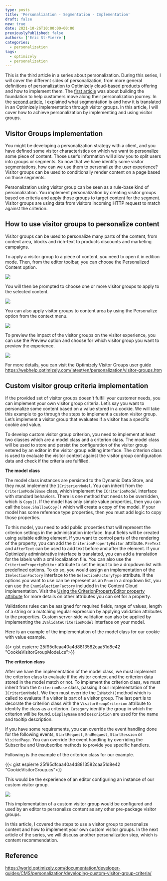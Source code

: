 ```yaml
---
type: posts
title: 'Personalization - Segmentation - Implementation'
draft: false
new: true
date: 2021-10-26T10:00:00+00:00
previouslyPublished: false
authors: ['Eric St-Pierre']
categories:
  - personalization
tags:
  - optimizely
  - personalization
---
```


This is the third article in a series about personalization. During this series, I will cover the different sides of personalization, from more general definitions of personalization to Optimizely cloud-based products offering and how to implement them. The [first article](https://eric.st-pierre.xyz/posts/personalization-introduction/) was about building the foundation to help customers move along their personalization journey. In the [second article](https://eric.st-pierre.xyz/posts/personalization-segmentation/), I explained what segmentation is and how it is translated in an Optimizely implementation through visitor groups. In this article, I will cover how to achieve personalization by implementing and using visitor groups.

## Visitor Groups implementation

You might be developing a personalization strategy with a client, and you have defined some visitor characteristics on which we want to personalize some piece of content. Those user’s information will allow you to split users into groups or segments. So now that we have identify some visitor segmentations, how can we use them to personalize the user experience? Visitor groups can be used to conditionally render content on a page based on those segments.

Personalization using visitor group can be seen as a rule-base kind of personalization. You implement personalization by creating visitor groups based on criteria and apply those groups to target content for the segment. Visitor groups are using data from visitors incoming HTTP request to match against the criterion.

## How to use visitor groups to personalize content

Visitor groups can be used to personalize many parts of the content, from content area, blocks and rich-text to products discounts and marketing campaigns.

To apply a visitor group to a piece of content, you need to open it in edition mode. Then, from the editor toolbar, you can choose the Personalized Content option.

![](images/segmentation-implementation-image-1.png)

You will then be prompted to choose one or more visitor groups to apply to the selected content.

![](images/segmentation-implementation-image-2.png)

You can also apply visitor groups to content area by using the Personalize option from the context menu.

![](images/segmentation-implementation-image-3.png)

To preview the impact of the visitor groups on the visitor experience, you can use the Preview option and choose for which visitor group you want to preview the experience.

![](images/segmentation-implementation-image-4.png)

For more details, you can visit the Optimizely Visitor Groups user guide
https://webhelp.optimizely.com/latest/en/personalization/visitor-groups.htm

## Custom visitor group criteria implementation

If the provided set of visitor groups doesn't fulfill your customer needs, you can implement your own visitor group criteria. Let’s say you want to personalize some content based on a value stored in a cookie. We will take this example to go through the steps to implement a custom visitor group. Let’s implement a visitor group that evaluates if a visitor has a specific cookie and value.

To develop custom visitor group criterion, you need to implement at least two classes which are a model class and a criterion class. The model class will be used to store and persist the configuration of the visitor group entered by an editor in the visitor group editing interface. The criterion class is used to evaluate the visitor context against the visitor group configuration data and check if the criteria are fulfilled.

**The model class**

The model class instances are persisted to the Dynamic Data Store, and they must implement the `ICriterionModel`. You can inherit from the `CriterionModelBase` class, which implement the `ICriterionModel` interface with standard behaviors. There is one method that needs to be overridden, which is `Copy()`. If the model has only simple value properties, then you can call the `base.ShallowCopy()` which will create a copy of the model. If your model has some reference type properties, then you must add logic to copy those properties.

To this model, you need to add public properties that will represent the criterion settings in the administration interface. Input fields will be created using suitable editing element. If you want to control parts of the rendering of the property, you can add the `CriterionPropertyEditor` attribute. `PreText` and `AfterText` can be used to add text before and after the element. If your Optimizely administrative interface is translated, you can add a translation for the labels with a xml localization file. You can also use the `CriterionPropertyEditor` attribute to set the input to be a dropdown list with predefined options. To do so, you would assign an implementation of the `ISelectionFactory` interface to the `SelectionFactoryType` attribute. If the options you want to use can be represent as an `Enum` in a dropdown list, you can use the `EnumSelectionFactory` included in the Content Cloud implementation. Visit the [Using the CriterionPropertyEditor property attribute](https://world.optimizely.com/documentation/developer-guides/CMS/personalization/developing-custom-visitor-group-criteria/#CriterionPropertyEditor) for more details on other attributes you can set for a property.

Validations rules can be assigned for required fields, range of values, length of a string or a matching regular expression by applying validation attributes to the properties. Custom server-side validation can also be applied by implementing the `IValidateCriterionModel` interface on your model.

Here is an example of the implementation of the model class for our cookie with value example.

{{< gist espierre 25f95dfcaa40a4d8813582caa51d8e42 "CookieVisitorGroupModel.cs">}}

**The criterion class**

After we have the implementation of the model class, we must implement the criterion class to evaluate if the visitor context and the criterion data stored in the model match or not. To implement the criterion class, we must inherit from the `CriterionBase` class, passing it our implementation of the `ICriterionModel`. We then must override the `IsMatch()`method which is called to evaluate if a visitor is part of a visitor group. The last part is to decorate the criterion class with the `VisitorGroupCriterion` attribute to identify the class as a criterion. `Category` identify the group in which the criterion will be found. `DisplayName` and `Description` are used for the name and tooltip description.

If you have some requirements, you can override the event handling done for the following events, `StartRequest`, `EndRequest`, `StartSession` or `VisitedPage`. You can override the event handling by overriding the Subscribe and Unsubscribe methods to provide you specific handlers.

Following is the example of the criterion class for our example.

{{< gist espierre 25f95dfcaa40a4d8813582caa51d8e42 "CookieVisitorGroup.cs">}}

This would be the experience of an editor configuring an instance of our custom visitor group.

![](images/segmentation-implementation-image-5.png)

This implementation of a custom visitor group would be configured and used by an editor to personalize content as any other pre-package visitor groups.

In this article, I covered the steps to use a visitor group to personalize content and how to implement your own custom visitor groups. In the next article of the series, we will discuss another personalization step, which is content recommendation.

## Reference

https://world.optimizely.com/documentation/developer-guides/CMS/personalization/developing-custom-visitor-group-criteria/

